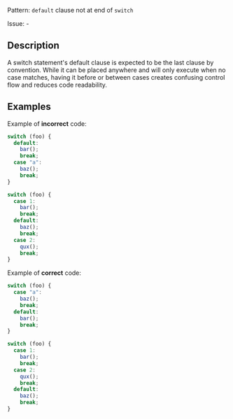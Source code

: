 Pattern: `default` clause not at end of `switch`

Issue: -

## Description

A switch statement's default clause is expected to be the last clause by convention. While it can be placed anywhere and will only execute when no case matches, having it before or between cases creates confusing control flow and reduces code readability.

## Examples

Example of **incorrect** code:
```javascript
switch (foo) {
  default:
    bar();
    break;
  case "a":
    baz();
    break;
}

switch (foo) {
  case 1:
    bar();
    break;
  default:
    baz();
    break;
  case 2:
    qux();
    break;
}
```

Example of **correct** code:
```javascript
switch (foo) {
  case "a":
    baz();
    break;
  default:
    bar();
    break;
}

switch (foo) {
  case 1:
    bar();
    break;
  case 2:
    qux();
    break;
  default:
    baz();
    break;
}
```